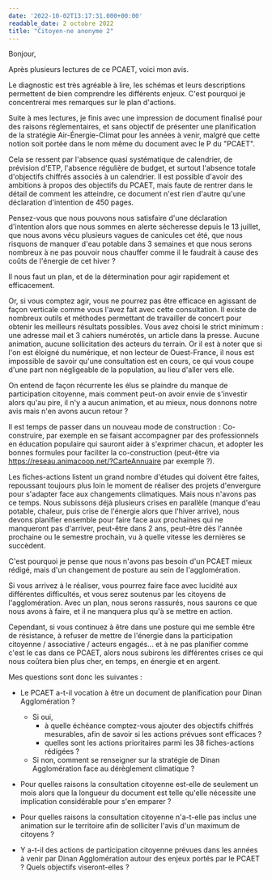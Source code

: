 ```yaml
---
date: '2022-10-02T13:17:31.000+00:00'
readable_date: 2 octobre 2022
title: "Citoyen·ne anonyme 2"
---
```


Bonjour,

Après plusieurs lectures de ce PCAET, voici mon avis.

Le diagnostic est très agréable à lire, les schémas et leurs
descriptions permettent de bien comprendre les différents enjeux. C'est
pourquoi je concentrerai mes remarques sur le plan d'actions.

Suite à mes lectures, je finis avec une impression de document finalisé
pour des raisons réglementaires, et sans objectif de présenter une
planification de la stratégie Air-Énergie-Climat pour les années à
venir, malgré que cette notion soit portée dans le nom même du document
avec le P du "PCAET".

Cela se ressent par l'absence quasi systématique de calendrier, de
prévision d'ETP, l'absence régulière de budget, et surtout l'absence
totale d'objectifs chiffrés associés à un calendrier.
Il est possible d'avoir des ambitions à propos des objectifs du PCAET,
mais faute de rentrer dans le détail de comment les atteindre, ce
document n'est rien d'autre qu'une déclaration d'intention de 450 pages.

Pensez-vous que nous pouvons nous satisfaire d'une déclaration
d'intention alors que nous sommes en alerte sécheresse depuis le 13
juillet, que nous avons vécu plusieurs vagues de canicules cet été, que
nous risquons de manquer d'eau potable dans 3 semaines et que nous
serons nombreux à ne pas pouvoir nous chauffer comme il le faudrait à
cause des coûts de l'énergie de cet hiver ?

Il nous faut un plan, et de la détermination pour agir rapidement et
efficacement.

Or, si vous comptez agir, vous ne pourrez pas être efficace en agissant
de façon verticale comme vous l'avez fait avec cette consultation. Il
existe de nombreux outils et méthodes permettant de travailler de
concert pour obtenir les meilleurs résultats possibles. Vous avez choisi
le strict minimum : une adresse mail et 3 cahiers numérotés, un article
dans la presse. Aucune animation, aucune sollicitation des acteurs du
terrain. Or il est à noter que si l'on est éloigné du numérique, et non
lecteur de Ouest-France, il nous est impossible de savoir qu'une
consultation est en cours, ce qui vous coupe d'une part non négligeable
de la population, au lieu d'aller vers elle.

On entend de façon récurrente les élus se plaindre du manque de
participation citoyenne, mais comment peut-on avoir envie de s'investir
alors qu'au pire, il n'y a aucun animation, et au mieux, nous donnons
notre avis mais n'en avons aucun retour ?

Il est temps de passer dans un nouveau mode de construction :
Co-construire, par exemple en se faisant accompagner par des
professionnels en éducation populaire qui sauront aider à s'exprimer
chacun, et adopter les bonnes formules pour faciliter la co-construction
(peut-être via https://reseau.animacoop.net/?CarteAnnuaire par exemple ?).

Les fiches-actions listent un grand nombre d'études qui doivent être
faites, repoussant toujours plus loin le moment de réaliser des projets
d'envergure pour s'adapter face aux changements climatiques. Mais nous
n'avons pas ce temps. Nous subissons déjà plusieurs crises en parallèle
(manque d'eau potable, chaleur, puis crise de l'énergie alors que
l'hiver arrive), nous devons planifier ensemble pour faire face aux
prochaines qui ne manqueront pas d'arriver, peut-être dans 2 ans,
peut-être dès l'année prochaine ou le semestre prochain, vu à quelle
vitesse les dernières se succèdent.

C'est pourquoi je pense que nous n'avons pas besoin d'un PCAET mieux
rédigé, mais d'un changement de posture au sein de l'agglomération.

Si vous arrivez à le réaliser, vous pourrez faire face avec lucidité aux
différentes difficultés, et vous serez soutenus par les citoyens de
l'agglomération. Avec un plan, nous serons rassurés, nous saurons ce que
nous avons à faire, et il ne manquera plus qu'à se mettre en action.

Cependant, si vous continuez à être dans une posture qui me semble être
de résistance, à refuser de mettre de l'énergie dans la participation
citoyenne / associative / acteurs engagés… et à ne pas planifier comme
c'est le cas dans ce PCAET, alors nous subirons les différentes crises
ce qui nous coûtera bien plus cher, en temps, en énergie et en argent.

Mes questions sont donc les suivantes :

- Le PCAET a-t-il vocation à être un document de planification pour
Dinan Agglomération ?
   - Si oui,
     - à quelle échéance comptez-vous ajouter des objectifs chiffrés
mesurables, afin de savoir si les actions prévues sont efficaces ?
     - quelles sont les actions prioritaires parmi les 38 fiches-actions
rédigées ?
   - Si non, comment se renseigner sur la stratégie de Dinan
Agglomération face au dérèglement climatique ?

- Pour quelles raisons la consultation citoyenne est-elle de seulement un
mois alors que la longueur du document est telle qu'elle nécessite une
implication considérable pour s'en emparer ?

- Pour quelles raisons la consultation citoyenne n'a-t-elle pas inclus
une animation sur le territoire afin de solliciter l'avis d'un maximum
de citoyens ?

- Y a-t-il des actions de participation citoyenne prévues dans les
années à venir par Dinan Agglomération autour des enjeux portés par le
PCAET ? Quels objectifs viseront-elles ?


